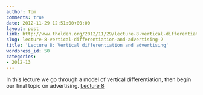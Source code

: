 ```yaml
---
author: Tom
comments: true
date: 2012-11-29 12:51:00+00:00
layout: post
link: http://www.tholden.org/2012/11/29/lecture-8-vertical-differentiation-and-advertising-2/
slug: lecture-8-vertical-differentiation-and-advertising-2
title: 'Lecture 8: Vertical differentiation and advertising'
wordpress_id: 50
categories:
- 2012-13
---
```


In this lecture we go through a model of vertical differentiation, then begin our final topic on advertising.  [Lecture 8](http://www.scribd.com/doc/114873001/Lecture-8)
